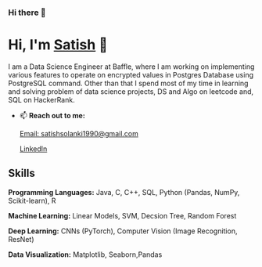 ### Hi there 👋


# Hi, I'm [Satish](https://www.linkedin.com/in/satish-solanki-7715394b/) 👋

I am a Data Science Engineer at Baffle, where I am working on implementing various features to operate on encrypted values in Postgres Database using PostgreSQL command. Other than that I spend most of my time in learning and solving problem of data science projects, DS and Algo on leetcode and, SQL on HackerRank.

- 📫 **Reach out to me:**
    
    [Email: satishsolanki1990@gmail.com](satishsolanki1990@gmail.com)
  
    [LinkedIn](https://www.linkedin.com/in/satish-solanki-7715394b/)

## Skills

**Programming Languages:** Java, C, C++, SQL, Python (Pandas, NumPy, Scikit-learn), R

**Machine Learning:** Linear Models, SVM, Decsion Tree, Random Forest

**Deep Learning:** CNNs (PyTorch), Computer Vision (Image Recognition, ResNet)

**Data Visualization:** Matplotlib, Seaborn,Pandas

